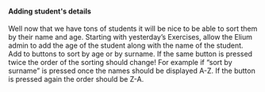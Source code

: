 #### Adding student's details

Well now that we have tons of students it will be nice to be able to sort them by their name and age. Starting with yesterday’s Exercises, allow the Elium admin to add the age of the student along with the name of the student. Add to buttons to sort by age or by surname. If the same button is pressed twice the order of the sorting should change!  For example if “sort by surname” is pressed once the names should be displayed A-Z. If the button is pressed again the order should be Z-A. 